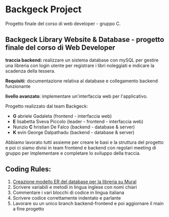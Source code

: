 # Backgeck Project
Progetto finale del corso di web developer - gruppo C.

## Backgeck Library Website & Database - progetto finale del corso di Web Developer
__traccia backend:__ realizzare un sistema database con mySQL per gestire una libreria con login utente per registrare i libri noleggiati e indicare la scadenza della tessera.

__Requisiti__: documentazione relativa al database e collegamento backend funzionante

__livello avanzato__: implementare un'interfaccia web per l'applicativo.

Progetto realizzato dal team Backgeck:
- __G__ abriele Gadaleta (frontend - interfaccia web)
- __E__ lisabetta Sveva Piccolo (leader - frontend - interfaccia web)
- Nunzio __C__ hristian De Falco (backend - database & server)
- __K__ evin George Dalpathadu (backend - database & server)

Abbiamo lavorato tutti assieme per creare le basi e la struttura del progetto e poi ci siamo divisi in team frontend e backend con regolari meeting di gruppo per implementare e completare lo sviluppo della traccia.

## Coding Rules:
1. [Creazione modello ER del database per la libreria su Mural](https://app.mural.co/t/progettofinalebackend8089/m/progettofinalebackend8089/1684834970551/a978006f7cddf81568801388fffba109fed2aa63?sender=u2ac3450b97592d07b4ec5680)
3. Scrivere variabili e metodi in lingua inglese con nomi chiari
4. Commentare i vari blocchi di codice in lingua italiana
5. Scrivere codice correttamente indentato e parlante
6. Lavorare su un unico branch backend-frontend e poi aggiornare il main a fine progetto
